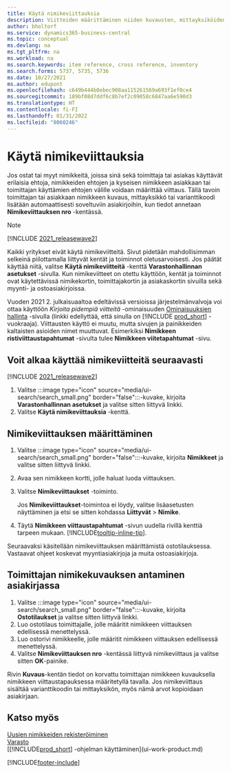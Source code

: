 ```yaml
---
title: Käytä nimikeviittauksia
description: Viitteiden määrittäminen niiden kuvausten, mittayksiköiden ja varianttien välille, joita sekä sinä että toimittaja tai asiakas käyttää nimikkeessä.
author: bholtorf
ms.service: dynamics365-business-central
ms.topic: conceptual
ms.devlang: na
ms.tgt_pltfrm: na
ms.workload: na
ms.search.keywords: item reference, cross reference, inventory
ms.search.forms: 5737, 5735, 5736
ms.date: 10/27/2021
ms.author: edupont
ms.openlocfilehash: c649b444b0ebec908aa115261569a693f1ef0ce4
ms.sourcegitcommit: 189bf08d7ddf6c8b7ef2c09058c6847aa6e590d3
ms.translationtype: HT
ms.contentlocale: fi-FI
ms.lasthandoff: 01/31/2022
ms.locfileid: "8060246"
---
```

# <a name="use-item-references"></a>Käytä nimikeviittauksia

Jos ostat tai myyt nimikkeitä, joissa sinä sekä toimittaja tai asiakas käyttävät erilaisia ehtoja, nimikkeiden ehtojen ja kyseisen nimikkeen asiakkaan tai toimittajan käyttämien ehtojen välille voidaan määrittää viittaus. Tällä tavoin toimittajan tai asiakkaan nimikkeen kuvaus, mittayksikkö tai varianttikoodi lisätään automaattisesti soveltuviin asiakirjoihin, kun tiedot annetaan **Nimikeviittauksen nro** -kentässä.  

> [!NOTE]
> [!INCLUDE [2021_releasewave2](includes/2021_releasewave2.md)]
>
> Kaikki yritykset eivät käytä nimikeviitteitä. Sivut pidetään mahdollisimman selkeinä piilottamalla liittyvät kentät ja toiminnot oletusarvoisesti. Jos päätät käyttää niitä, valitse **Käytä nimikeviitteitä** -kenttä **Varastonhallinnan asetukset** -sivulla. Kun nimikeviitteet on otettu käyttöön, kentät ja toiminnot ovat käytettävissä nimikekortin, toimittajakortin ja asiakaskortin sivuilla sekä myynti- ja ostoasiakirjoissa.
>
> Vuoden 2021 2. julkaisuaaltoa edeltävissä versioissa järjestelmänvalvoja voi ottaa käyttöön *Kirjoita pidempiä viitteitä* -ominaisuuden [Ominaisuuksien hallinta](https://businesscentral.dynamics.com/?page=2610) -sivulla (linkki edellyttää, että sinulla on [!INCLUDE [prod_short](includes/prod_short.md)] -vuokraaja). Viittausten käyttö ei muutu, mutta sivujen ja painikkeiden kaltaisten asioiden nimet muuttuvat. Esimerkiksi **Nimikkeen ristiviittaustapahtumat** -sivulta tulee **Nimikkeen viitetapahtumat** -sivu.

## <a name="to-start-using-item-references"></a>Voit alkaa käyttää nimikeviitteitä seuraavasti

[!INCLUDE [2021_releasewave2](includes/2021_releasewave2.md)]

1. Valitse :::image type="icon" source="media/ui-search/search_small.png" border="false":::-kuvake, kirjoita **Varastonhallinnan asetukset** ja valitse sitten liittyvä linkki.
2. Valitse **Käytä nimikeviittauksia** -kenttä.

## <a name="to-set-up-an-item-reference"></a>Nimikeviittauksen määrittäminen

1. Valitse :::image type="icon" source="media/ui-search/search_small.png" border="false":::-kuvake, kirjoita **Nimikkeet** ja valitse sitten liittyvä linkki.
2. Avaa sen nimikkeen kortti, jolle haluat luoda viittauksen.
3. Valitse **Nimikeviittaukset** -toiminto.

     Jos **Nimikeviittaukset**-toimintoa ei löydy, valitse lisäasetusten näyttäminen ja etsi se sitten kohdassa **Liittyvät** > **Nimike**.
  
4. Täytä **Nimikkeen viittaustapahtumat** -sivun uudella rivillä kenttiä tarpeen mukaan. [!INCLUDE[tooltip-inline-tip](includes/tooltip-inline-tip_md.md)].

Seuraavaksi käsitellään nimikeviittauksen määrittämistä ostotilauksessa. Vastaavat ohjeet koskevat myyntiasiakirjoja ja muita ostoasiakirjoja.  

## <a name="to-enter-a-vendors-item-description-on-a-document"></a>Toimittajan nimikekuvauksen antaminen asiakirjassa

1. Valitse :::image type="icon" source="media/ui-search/search_small.png" border="false":::-kuvake, kirjoita **Ostotilaukset** ja valitse sitten liittyvä linkki.
2. Luo ostotilaus toimittajalle, jolle määritit nimikkeen viittauksen edellisessä menettelyssä.
3. Luo ostorivi nimikkeelle, jolle määritit nimikkeen viittauksen edellisessä menettelyssä.
4. Valitse **Nimikeviittauksen nro** -kentässä liittyvä nimikeviittaus ja valitse sitten **OK**-painike.

Rivin **Kuvaus**-kentän tiedot on korvattu toimittajan nimikkeen kuvauksella nimikkeen viittaustapauksessa määritetyllä tavalla. Jos nimikeviittaus sisältää varianttikoodin tai mittayksikön, myös nämä arvot kopioidaan asiakirjaan.  

## <a name="see-also"></a>Katso myös

[Uusien nimikkeiden rekisteröiminen](inventory-how-register-new-items.md)  
[Varasto](inventory-manage-inventory.md)  
[[!INCLUDE[prod_short](includes/prod_short.md)] -ohjelman käyttäminen](ui-work-product.md)


[!INCLUDE[footer-include](includes/footer-banner.md)]